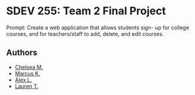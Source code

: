  # SDEV 255: Team 2 Final Project

Prompt: Create a web application that allows students sign- up for college courses, and for teachers/staff to add, delete, and edit courses.


## Authors

- [Chelsea M.](https://github.com/cdmitchener)
- [Marcus K.](https://github.com/DotDotDottt)
- [Alex L.](https://github.com/MStudent1)
- [Lauren T.](https://github.com/Keraunic-Tonic)
